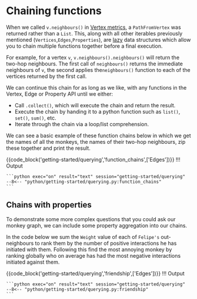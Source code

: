 
# Chaining functions

When we called `v.neighbours()` in [Vertex metrics](../querying/3_vertex-metrics.md#neighbours-edges-and-paths), a `PathFromVertex` was returned rather than a `List`. This, along with all other iterables previously mentioned (`Vertices`,`Edges`,`Properties`), are [lazy](https://en.wikipedia.org/wiki/Lazy_evaluation) data structures which allow you to chain multiple functions together before a final execution. 

For example, for a vertex `v`, `v.neighbours().neighbours()` will return the two-hop neighbours. The first call of `neighbours()` returns the immediate neighbours of `v`, the second applies the`neighbours()` function to each of the vertices returned by the first call. 

We can continue this chain for as long as we like, with any functions in the Vertex, Edge or Property API until we either: 

* Call `.collect()`, which will execute the chain and return the result.
* Execute the chain by handing it to a python function such as `list()`, `set()`, `sum()`, etc.
* Iterate through the chain via a loop/list comprehension.

We can see a basic example of these function chains below in which we get the names of all the monkeys, the names of their two-hop neighbours, zip these together and print the result.

{{code_block('getting-started/querying','function_chains',['Edges'])}}
!!! Output

    ```python exec="on" result="text" session="getting-started/querying"
    --8<-- "python/getting-started/querying.py:function_chains"
    ```

## Chains with properties
To demonstrate some more complex questions that you could ask our monkey graph, we can include some property aggregation into our chains. 

In the code below we sum the `Weight` value of each of `Felipe's` out-neighbours to rank them by the number of positive interactions he has initiated with them. Following this find the most annoying monkey by ranking globally who on average has had the most negative interactions initiated against them.


{{code_block('getting-started/querying','friendship',['Edges'])}}
!!! Output

    ```python exec="on" result="text" session="getting-started/querying"
    --8<-- "python/getting-started/querying.py:friendship"
    ```